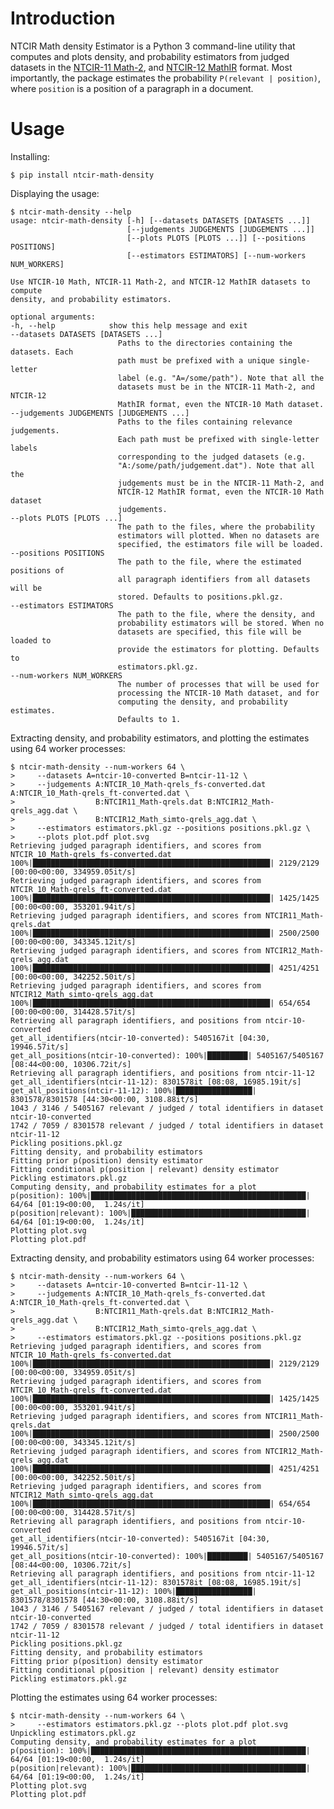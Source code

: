 # Introduction
NTCIR Math density Estimator is a Python 3 command-line utility that computes
and plots density, and probability estimators from judged datasets in the
[NTCIR-11 Math-2][paper:aizawaetal14-ntcir11], and [NTCIR-12
MathIR][paper:zanibbi16-ntcir12] format. Most importantly, the package
estimates the probability `P(relevant | position)`, where `position` is a
position of a paragraph in a document.

[paper:aizawaetal13-ntcir10]: https://ntcir-math.nii.ac.jp/wp-content/blogs.dir/23/files/2013/10/01-NTCIR10-OV-MATH-AizawaA.pdf (NTCIR-10 Math Pilot Task Overview, Proceedings of the 10th NTCIR Conference, June 18–21, 2013, Tokyo, Japan)
[paper:aizawaetal14-ntcir11]: https://citeseerx.ist.psu.edu/viewdoc/download?doi=10.1.1.686.444&rep=rep1&type=pdf (NTCIR-11 Math-2 Task Overview, Proceedings of the 11th NTCIR Conference, December 9–12, 2014, Tokyo, Japan)
[paper:zanibbi16-ntcir12]: https://research.nii.ac.jp/ntcir/workshop/OnlineProceedings12/pdf/ntcir/OVERVIEW/01-NTCIR12-OV-MathIR-ZanibbiR.pdf (NTCIR-12 MathIR Task Overview, Proceedings of the 12th NTCIR Conference on Evaluation of Information Access Technologies, June 7–10, 2016 Tokyo Japan)

[www:ntcir-task-data]: https://www.nii.ac.jp/dsc/idr/en/ntcir/ntcir-taskdata.html (Downloading NTCIR Test Collections Task Data)
[www:ntcir-10-math-data]: https://ntcir-math.nii.ac.jp/data/ (NTCIR-12 MathIR » Data » NTCIR-10 Math Pilot Task)
[www:ntcir-12-mathir-data]: https://ntcir-math.nii.ac.jp/data/ (NTCIR-12 MathIR » Data » NTCIR-12 MathIR Pilot Task)

# Usage
Installing:

    $ pip install ntcir-math-density

Displaying the usage:

    $ ntcir-math-density --help
    usage: ntcir-math-density [-h] [--datasets DATASETS [DATASETS ...]]
                              [--judgements JUDGEMENTS [JUDGEMENTS ...]]
                              [--plots PLOTS [PLOTS ...]] [--positions POSITIONS]
                              [--estimators ESTIMATORS] [--num-workers NUM_WORKERS]

    Use NTCIR-10 Math, NTCIR-11 Math-2, and NTCIR-12 MathIR datasets to compute
    density, and probability estimators.

    optional arguments:
    -h, --help            show this help message and exit
    --datasets DATASETS [DATASETS ...]
                            Paths to the directories containing the datasets. Each
                            path must be prefixed with a unique single-letter
                            label (e.g. "A=/some/path"). Note that all the
                            datasets must be in the NTCIR-11 Math-2, and NTCIR-12
                            MathIR format, even the NTCIR-10 Math dataset.
    --judgements JUDGEMENTS [JUDGEMENTS ...]
                            Paths to the files containing relevance judgements.
                            Each path must be prefixed with single-letter labels
                            corresponding to the judged datasets (e.g.
                            "A:/some/path/judgement.dat"). Note that all the
                            judgements must be in the NTCIR-11 Math-2, and
                            NTCIR-12 MathIR format, even the NTCIR-10 Math dataset
                            judgements.
    --plots PLOTS [PLOTS ...]
                            The path to the files, where the probability
                            estimators will plotted. When no datasets are
                            specified, the estimators file will be loaded.
    --positions POSITIONS
                            The path to the file, where the estimated positions of
                            all paragraph identifiers from all datasets will be
                            stored. Defaults to positions.pkl.gz.
    --estimators ESTIMATORS
                            The path to the file, where the density, and
                            probability estimators will be stored. When no
                            datasets are specified, this file will be loaded to
                            provide the estimators for plotting. Defaults to
                            estimators.pkl.gz.
    --num-workers NUM_WORKERS
                            The number of processes that will be used for
                            processing the NTCIR-10 Math dataset, and for
                            computing the density, and probability estimates.
                            Defaults to 1.

Extracting density, and probability estimators, and plotting the estimates using 64 worker processes:

    $ ntcir-math-density --num-workers 64 \
    >     --datasets A=ntcir-10-converted B=ntcir-11-12 \
    >     --judgements A:NTCIR_10_Math-qrels_fs-converted.dat A:NTCIR_10_Math-qrels_ft-converted.dat \
    >                  B:NTCIR11_Math-qrels.dat B:NTCIR12_Math-qrels_agg.dat \
    >                  B:NTCIR12_Math_simto-qrels_agg.dat \
    >     --estimators estimators.pkl.gz --positions positions.pkl.gz \
    >     --plots plot.pdf plot.svg
    Retrieving judged paragraph identifiers, and scores from NTCIR_10_Math-qrels_fs-converted.dat
    100%|█████████████████████████████████████████████████████| 2129/2129 [00:00<00:00, 334959.05it/s]
    Retrieving judged paragraph identifiers, and scores from NTCIR_10_Math-qrels_ft-converted.dat
    100%|█████████████████████████████████████████████████████| 1425/1425 [00:00<00:00, 353201.94it/s]
    Retrieving judged paragraph identifiers, and scores from NTCIR11_Math-qrels.dat
    100%|█████████████████████████████████████████████████████| 2500/2500 [00:00<00:00, 343345.12it/s]
    Retrieving judged paragraph identifiers, and scores from NTCIR12_Math-qrels_agg.dat
    100%|█████████████████████████████████████████████████████| 4251/4251 [00:00<00:00, 342252.50it/s]
    Retrieving judged paragraph identifiers, and scores from NTCIR12_Math_simto-qrels_agg.dat
    100%|█████████████████████████████████████████████████████| 654/654 [00:00<00:00, 314428.57it/s]
    Retrieving all paragraph identifiers, and positions from ntcir-10-converted
    get_all_identifiers(ntcir-10-converted): 5405167it [04:30, 19946.57it/s]
    get_all_positions(ntcir-10-converted): 100%|█████████| 5405167/5405167 [08:44<00:00, 10306.72it/s]
    Retrieving all paragraph identifiers, and positions from ntcir-11-12
    get_all_identifiers(ntcir-11-12): 8301578it [08:08, 16985.19it/s]
    get_all_positions(ntcir-11-12): 100%|█████████████████| 8301578/8301578 [44:30<00:00, 3108.88it/s]
    1043 / 3146 / 5405167 relevant / judged / total identifiers in dataset ntcir-10-converted
    1742 / 7059 / 8301578 relevant / judged / total identifiers in dataset ntcir-11-12
    Pickling positions.pkl.gz
    Fitting density, and probability estimators
    Fitting prior p(position) density estimator
    Fitting conditional p(position | relevant) density estimator
    Pickling estimators.pkl.gz
    Computing density, and probability estimates for a plot
    p(position): 100%|████████████████████████████████████████████████| 64/64 [01:19<00:00,  1.24s/it]
    p(position|relevant): 100%|███████████████████████████████████████| 64/64 [01:19<00:00,  1.24s/it]
    Plotting plot.svg
    Plotting plot.pdf

Extracting density, and probability estimators using 64 worker processes:

    $ ntcir-math-density --num-workers 64 \
    >     --datasets A=ntcir-10-converted B=ntcir-11-12 \
    >     --judgements A:NTCIR_10_Math-qrels_fs-converted.dat A:NTCIR_10_Math-qrels_ft-converted.dat \
    >                  B:NTCIR11_Math-qrels.dat B:NTCIR12_Math-qrels_agg.dat \
    >                  B:NTCIR12_Math_simto-qrels_agg.dat \
    >     --estimators estimators.pkl.gz --positions positions.pkl.gz
    Retrieving judged paragraph identifiers, and scores from NTCIR_10_Math-qrels_fs-converted.dat
    100%|█████████████████████████████████████████████████████| 2129/2129 [00:00<00:00, 334959.05it/s]
    Retrieving judged paragraph identifiers, and scores from NTCIR_10_Math-qrels_ft-converted.dat
    100%|█████████████████████████████████████████████████████| 1425/1425 [00:00<00:00, 353201.94it/s]
    Retrieving judged paragraph identifiers, and scores from NTCIR11_Math-qrels.dat
    100%|█████████████████████████████████████████████████████| 2500/2500 [00:00<00:00, 343345.12it/s]
    Retrieving judged paragraph identifiers, and scores from NTCIR12_Math-qrels_agg.dat
    100%|█████████████████████████████████████████████████████| 4251/4251 [00:00<00:00, 342252.50it/s]
    Retrieving judged paragraph identifiers, and scores from NTCIR12_Math_simto-qrels_agg.dat
    100%|█████████████████████████████████████████████████████| 654/654 [00:00<00:00, 314428.57it/s]
    Retrieving all paragraph identifiers, and positions from ntcir-10-converted
    get_all_identifiers(ntcir-10-converted): 5405167it [04:30, 19946.57it/s]
    get_all_positions(ntcir-10-converted): 100%|█████████| 5405167/5405167 [08:44<00:00, 10306.72it/s]
    Retrieving all paragraph identifiers, and positions from ntcir-11-12
    get_all_identifiers(ntcir-11-12): 8301578it [08:08, 16985.19it/s]
    get_all_positions(ntcir-11-12): 100%|█████████████████| 8301578/8301578 [44:30<00:00, 3108.88it/s]
    1043 / 3146 / 5405167 relevant / judged / total identifiers in dataset ntcir-10-converted
    1742 / 7059 / 8301578 relevant / judged / total identifiers in dataset ntcir-11-12
    Pickling positions.pkl.gz
    Fitting density, and probability estimators
    Fitting prior p(position) density estimator
    Fitting conditional p(position | relevant) density estimator
    Pickling estimators.pkl.gz

Plotting the estimates using 64 worker processes:

    $ ntcir-math-density --num-workers 64 \
    >     --estimators estimators.pkl.gz --plots plot.pdf plot.svg
    Unpickling estimators.pkl.gz
    Computing density, and probability estimates for a plot
    p(position): 100%|████████████████████████████████████████████████| 64/64 [01:19<00:00,  1.24s/it]
    p(position|relevant): 100%|███████████████████████████████████████| 64/64 [01:19<00:00,  1.24s/it]
    Plotting plot.svg
    Plotting plot.pdf
